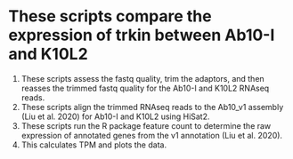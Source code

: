 # These scripts compare the expression of trkin between Ab10-I and K10L2
1. These scripts assess the fastq quality, trim the adaptors, and then reasses the trimmed fastq quality for the Ab10-I and K10L2 RNAseq reads.
2. These scripts align the trimmed RNAseq reads to the Ab10_v1 assembly (Liu et al. 2020) for Ab10-I and K10L2 using HiSat2.
3. These scripts run the R package feature count to determine the raw expression of annotated genes from the v1 annotation (Liu et al. 2020).
4. This calculates TPM and plots the data. 
